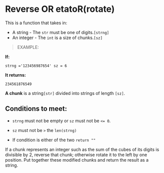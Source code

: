 # Reverse OR etatoR(rotate)

This is a function that takes in:
* A string - The ```str``` must be one of digits.```[strng]```
* An integer - The ```int``` is a size of chunks.```[sz]```

>EXAMPLE:

**If:**
```
strng ='123456987654' sz = 6
```
**It returns:**
```
234561876549
```
**A chunk** is a string```[str]``` divided into strings of length ```[sz]```.

## Conditions to meet:
* ```strng``` must not be empty or ```sz``` must not be ```<= 0```.
* ```sz``` must not be ```>``` the ```len(strng)```

* If condition is either of the two ```return ""```

If a chunk represents an integer such as the sum of the cubes of its digits is divisible by 2, reverse that chunk; otherwise rotate it to the left by one position. Put together these modified chunks and return the result as a string.